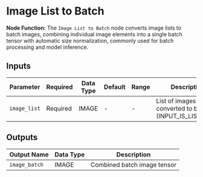 # Image List to Batch

**Node Function:** The `Image List to Batch` node converts image lists to batch images, combining individual image elements into a single batch tensor with automatic size normalization, commonly used for batch processing and model inference.

## Inputs

| Parameter | Required | Data Type | Default | Range | Description |
| --------- | -------- | --------- | ------- | ----- | ----------- |
| `image_list` | Required | IMAGE | - | - | List of images to be converted to batch (INPUT_IS_LIST=True) |

## Outputs

| Output Name | Data Type | Description |
|-------------|-----------|-------------|
| `image_batch` | IMAGE | Combined batch image tensor |